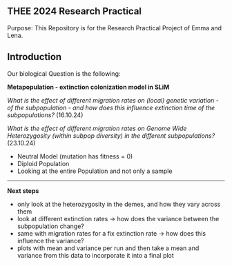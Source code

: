 **THEE 2024 Research Practical**
--------------------------------------------------------------------------------------------------------------------
Purpose: This Repository is for the Research Practical Project of Emma and Lena. 

**Introduction**
--------------------------------------------------------------------------------------------------------------------
Our biological Question is the following: 

**Metapopulation - extinction colonization model in SLiM**

*What is the effect of different migration rates on (local) genetic variation - of the subpopulation - and how does this influence extinction time of the subpopulations?* (16.10.24)

*What is the effect of different migration rates on Genome Wide Heterozygosity (within subpop diversity) in the different subpopulations?* (23.10.24)


- Neutral Model (mutation has fitness = 0)
- Diploid Population
- Looking at the entire Population and not only a sample

--------------------------------------------------------------------------------------------------------------------
**Next steps**

- only look at the heterozygosity in the demes, and how they vary across them
- look at different extinction rates -> how does the variance between the subpopulation change?
- same with migration rates for a fix extinction rate -> how does this influence the variance?
- plots with mean and variance per run and then take a mean and variance from this data to incorporate it into a final plot 
  
